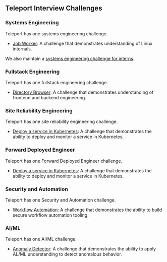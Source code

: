 ## Teleport Interview Challenges

### Systems Engineering

Teleport has one systems engineering challenge.

* [Job Worker](systems/challenge-1.md): A challenge that demonstrates
  understanding of Linux internals.

We also maintain a [systems engineering challenge for interns](systems-intern/challenge.md).

### Fullstack Engineering

Teleport has one fullstack engineering challenge.

* [Directory Browser](fullstack/challenge.md): A challenge that demonstrates
  understanding of frontend and backend engineering.

### Site Reliability Engineering

Teleport has one site reliability engineering challenge.

* [Deploy a service in Kubernetes](sre/challenge.md): A challenge that
  demonstrates the ability to deploy and monitor a service in Kubernetes.

### Forward Deployed Engineer

Teleport has one Forward Deployed Engineer challenge.

* [Deploy a service in Kubernetes](sre/challenge.md): A challenge that
  demonstrates the ability to deploy and monitor a service in Kubernetes.

### Security and Automation

Teleport has one Security and Automation challenge.

* [Workflow Automation](security-automation/challenge.md): A challenge that
demonstrates the ability to build secure workflow automation tooling.

### AI/ML

Teleport has one AI/ML challenge.

* [Anomaly Detector](ai-ml/challenge-1.md): A challenge that demonstrates the
  ability to apply AL/ML understanding to detect anomalous behavior.
